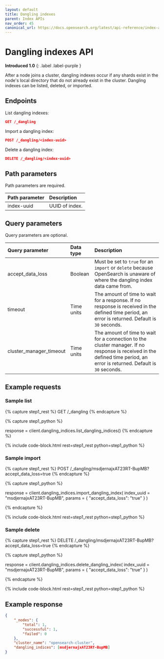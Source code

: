 ```yaml
---
layout: default
title: Dangling indexes
parent: Index APIs
nav_order: 45
canonical_url: https://docs.opensearch.org/latest/api-reference/index-apis/dangling-index/
---
```


# Dangling indexes API
**Introduced 1.0**
{: .label .label-purple }

After a node joins a cluster, dangling indexes occur if any shards exist in the node's local directory that do not already exist in the cluster. Dangling indexes can be listed, deleted, or imported.

## Endpoints

List dangling indexes:

```json
GET /_dangling
```

Import a dangling index:

```json
POST /_dangling/<index-uuid>
```

Delete a dangling index:

```json
DELETE /_dangling/<index-uuid>
```

## Path parameters

Path parameters are required.

Path parameter | Description
:--- | :---
index-uuid | UUID of index.

## Query parameters

Query parameters are optional.

Query parameter | Data type | Description
:--- | :--- | :---
accept_data_loss | Boolean | Must be set to `true` for an `import` or `delete` because OpenSearch is unaware of where the dangling index data came from.
timeout | Time units | The amount of time to wait for a response. If no response is received in the defined time period, an error is returned. Default is `30` seconds.
cluster_manager_timeout | Time units | The amount of time to wait for a connection to the cluster manager. If no response is received in the defined time period, an error is returned. Default is `30` seconds.

## Example requests

### Sample list

<!-- spec_insert_start
component: example_code
rest: GET /_dangling
-->
{% capture step1_rest %}
GET /_dangling
{% endcapture %}

{% capture step1_python %}

response = client.dangling_indices.list_dangling_indices()
{% endcapture %}

{% include code-block.html
    rest=step1_rest
    python=step1_python %}
<!-- spec_insert_end -->

### Sample import

<!-- spec_insert_start
component: example_code
rest: POST /_dangling/msdjernajxAT23RT-BupMB?accept_data_loss=true
-->
{% capture step1_rest %}
POST /_dangling/msdjernajxAT23RT-BupMB?accept_data_loss=true
{% endcapture %}

{% capture step1_python %}


response = client.dangling_indices.import_dangling_index(
  index_uuid = "msdjernajxAT23RT-BupMB",
  params = { "accept_data_loss": "true" }
)

{% endcapture %}

{% include code-block.html
    rest=step1_rest
    python=step1_python %}
<!-- spec_insert_end -->

 
### Sample delete

<!-- spec_insert_start
component: example_code
rest: DELETE /_dangling/msdjernajxAT23RT-BupMB?accept_data_loss=true
-->
{% capture step1_rest %}
DELETE /_dangling/msdjernajxAT23RT-BupMB?accept_data_loss=true
{% endcapture %}

{% capture step1_python %}


response = client.dangling_indices.delete_dangling_index(
  index_uuid = "msdjernajxAT23RT-BupMB",
  params = { "accept_data_loss": "true" }
)

{% endcapture %}

{% include code-block.html
    rest=step1_rest
    python=step1_python %}
<!-- spec_insert_end -->

## Example response 

````json
{
    "_nodes": {
        "total": 1,
        "successful": 1,
        "failed": 0
    },
    "cluster_name": "opensearch-cluster",
    "dangling_indices": [msdjernajxAT23RT-BupMB]
}
````
